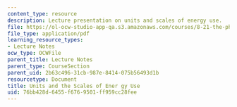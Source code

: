 ```yaml
---
content_type: resource
description: Lecture presentation on units and scales of energy use.
file: https://ol-ocw-studio-app-qa.s3.amazonaws.com/courses/8-21-the-physics-of-energy-fall-2009/76bb428d6455f6769501ff959cc28fee_MIT8_21s09_lec02.pdf
file_type: application/pdf
learning_resource_types:
- Lecture Notes
ocw_type: OCWFile
parent_title: Lecture Notes
parent_type: CourseSection
parent_uid: 2b63c496-31cb-987e-8414-075b56493d1b
resourcetype: Document
title: Units and the Scales of Ener gy Use
uid: 76bb428d-6455-f676-9501-ff959cc28fee
---
```

